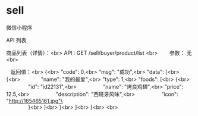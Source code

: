 # sell
微信小程序


API 列表

商品列表（详情）：\<br>
 	API :
        GET /sell/buyer/product/list \<br>
        参数： 无 \<br>
        
    返回值：\<br>
	    {\<br>
          "code": 0,\<br>
          "msg": "成功",\<br>
          "data": [\<br>
            {\<br>
              "name": "我的最爱",\<br>
              "type": 1,\<br>
              "foods": [\<br>
                {\<br>
                  "id": "id22131",\<br>
                  "name": "烤良鸡翅",\<br>
                  "price": 12.5,\<br>
                  "description": "西班牙风味",\<br>
                  "icon": "http://165465161.jpg"\<br>
                }\<br>
              ]\<br>
            }\<br>
          ]\<br>
        }\<br>
 \<br>
